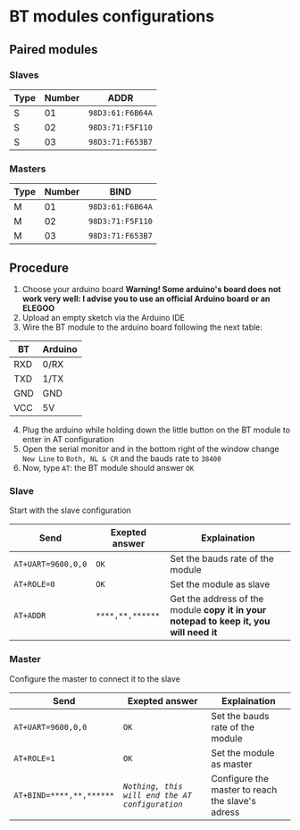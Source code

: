 # BT modules configurations

## Paired modules
### Slaves
Type | Number | ADDR
-----|--------|-----
S | 01 | `98D3:61:F6B64A`
S | 02 | `98D3:71:F5F110`
S | 03 | `98D3:71:F653B7`

### Masters
Type | Number | BIND
-----|--------|-----
M | 01 | `98D3:61:F6B64A`
M | 02 | `98D3:71:F5F110`
M | 03 | `98D3:71:F653B7`

## Procedure
1. Choose your arduino board **Warning! Some arduino's board does not work very well: I advise you to use an official Arduino board or an ELEGOO**
2. Upload an empty sketch via the Arduino IDE
3. Wire the BT module to the arduino board following the next table:

BT  | Arduino
----|------
RXD | 0/RX
TXD | 1/TX
GND | GND
VCC | 5V

4. Plug the arduino while holding down the little button on the BT module to enter in AT configuration
4. Open the serial monitor and in the bottom right of the window change `New Line` to `Both, NL & CR` and the bauds rate to `38400`
5. Now, type `AT`: the BT module should answer `OK`

### Slave
Start with the slave configuration

Send | Exepted answer | Explaination
-----|----------------|--------------
`AT+UART=9600,0,0` | `OK` | Set the bauds rate of the module
`AT+ROLE=0` | `OK` | Set the module as slave
`AT+ADDR` | `****,**,******` | Get the address of the module **copy it in your notepad to keep it, you will need it**

### Master
Configure the master to connect it to the slave

Send | Exepted answer | Explaination
-----|----------------|--------------
`AT+UART=9600,0,0` | `OK` | Set the bauds rate of the module
`AT+ROLE=1` | `OK` | Set the module as master
`AT+BIND=****,**,******` | *`Nothing, this will end the AT configuration`* | Configure the master to reach the slave's adress
